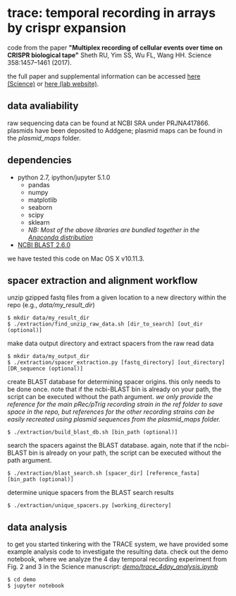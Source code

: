 # trace: temporal recording in arrays by crispr expansion

code from the paper **"Multiplex recording of cellular events over time on CRISPR biological tape"** Sheth RU, Yim SS, Wu FL, Wang HH. Science 358:1457–1461 (2017).

the full paper and supplemental information can be accessed [here (Science)](http://science.sciencemag.org/lookup/doi/10.1126/science.aao0958) or [here (lab website)](https://static1.squarespace.com/static/549464d0e4b0b59bd666040a/t/5a3a9f74ec212d7dda56de75/1513791352278/2017_Science_Sheth.pdf).

## data avaliability

raw sequencing data can be found at NCBI SRA under PRJNA417866. plasmids have been deposited to Addgene; plasmid maps can be found in the _plasmid_maps_ folder.

## dependencies

* python 2.7, ipython/jupyter 5.1.0
	- pandas
	- numpy
	- matplotlib
	- seaborn
	- scipy
	- sklearn
	- _NB: Most of the above libraries are bundled together in the [Anaconda distribution](https://www.continuum.io/downloads)_
* [NCBI BLAST 2.6.0](https://blast.ncbi.nlm.nih.gov/Blast.cgi?CMD=Web&PAGE_TYPE=BlastDocs&DOC_TYPE=Download)

we have tested this code on Mac OS X v10.11.3.

## spacer extraction and alignment workflow

unzip gzipped fastq files from a given location to a new directory within the repo (e.g., *data/my_result_dir*)
```
$ mkdir data/my_result_dir
$ ./extraction/find_unzip_raw_data.sh [dir_to_search] [out_dir (optional)]
```

make data output directory and extract spacers from the raw read data
```
$ mkdir data/my_output_dir
$ ./extraction/spacer_extraction.py [fastq_directory] [out_directory] [DR_sequence (optional)]
```

create BLAST database for determining spacer origins. this only needs to be done once. note that if the ncbi-BLAST bin is already on your path, the script can be executed without the path argument. *we only provide the reference for the main pRec/pTrig recording strain in the _ref_ folder to save space in the repo, but references for the other recording strains can be easily recreated using plasmid sequences from the _plasmid_maps_ folder.*
```
$ ./extraction/build_blast_db.sh [bin_path (optional)]
```

search the spacers against the BLAST database. again, note that if the ncbi-BLAST bin is already on your path, the script can be executed without the path argument.
```
$ ./extraction/blast_search.sh [spacer_dir] [reference_fasta] [bin_path (optional)]
```

determine unique spacers from the BLAST search results
```
$ ./extraction/unique_spacers.py [working_directory]
```

## data analysis

to get you started tinkering with the TRACE system, we have provided some example analysis code to investigate the resulting data. check out the demo notebook, where we analyze the 4 day temporal recording experiment from Fig. 2 and 3 in the Science manuscript: [_demo/trace_4day_analysis.ipynb_](demo/trace_4day_analysis.ipynb)
```
$ cd demo
$ jupyter notebook
```
